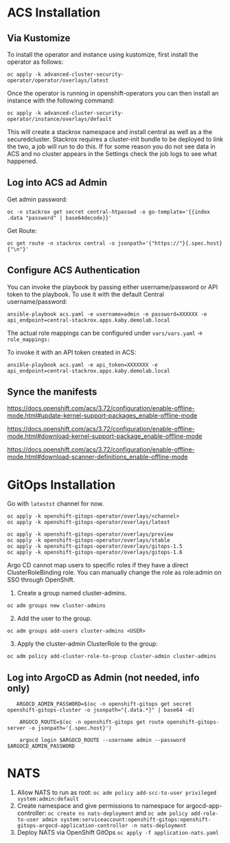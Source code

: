 # ACS Installation

## Via Kustomize
To install the operator and instance using kustomize, first install the operator as follows:
```
oc apply -k advanced-cluster-security-operator/operator/overlays/latest
```

Once the operator is running in openshift-operators you can then install an instance with the following command:

```
oc apply -k advanced-cluster-security-operator/instance/overlays/default
```

This will create a stackrox namespace and install central as well as a the securedcluster. Stackrox requires a cluster-init bundle to be deployed to link the two, a job will run to do this. If for some reason you do not see data in ACS and no cluster appears in the Settings check the job logs to see what happened.

## Log into ACS ad Admin

Get admin password:
```
oc -n stackrox get secret central-htpasswd -o go-template='{{index .data "password" | base64decode}}'
```

Get Route:
```
oc get route -n stackrox central -o jsonpath='{"https://"}{.spec.host}{"\n"}'
```

## Configure ACS Authentication

You can invoke the playbook by passing either username/password or API token to the playbook. To use it with the default Central username/password:

`ansible-playbook acs.yaml -e username=admin -e password=XXXXXX -e api_endpoint=central-stackrox.apps.kaby.demolab.local`

The actual role mappings can be configured under `vars/vars.yaml` -> `role_mappings:`

To invoke it with an API token created in ACS:

`ansible-playbook acs.yaml -e api_token=XXXXXXX -e api_endpoint=central-stackrox.apps.kaby.demolab.local`

## Synce the manifests
https://docs.openshift.com/acs/3.72/configuration/enable-offline-mode.html#update-kernel-support-packages_enable-offline-mode

https://docs.openshift.com/acs/3.72/configuration/enable-offline-mode.html#download-kernel-support-package_enable-offline-mode

https://docs.openshift.com/acs/3.72/configuration/enable-offline-mode.html#download-scanner-definitions_enable-offline-mode


# GitOps Installation

Go with `latestst` channel for now.
```
oc apply -k openshift-gitops-operator/overlays/<channel>
oc apply -k openshift-gitops-operator/overlays/latest

oc apply -k openshift-gitops-operator/overlays/preview
oc apply -k openshift-gitops-operator/overlays/stable
oc apply -k openshift-gitops-operator/overlays/gitops-1.5
oc apply -k openshift-gitops-operator/overlays/gitops-1.6
```

Argo CD cannot map users to specific roles if they have a direct ClusterRoleBinding role. You can manually change the role as role:admin on SSO through OpenShift.

1. Create a group named cluster-admins.
```
oc adm groups new cluster-admins
```

2. Add the user to the group.
```
oc adm groups add-users cluster-admins <USER>
```

3. Apply the cluster-admin ClusterRole to the group:

```
oc adm policy add-cluster-role-to-group cluster-admin cluster-admins
```

## Log into ArgoCD as Admin (not needed, info only)
```
   ARGOCD_ADMIN_PASSWORD=$(oc -n openshift-gitops get secret openshift-gitops-cluster -o jsonpath="{.data.*}" | base64 -d)

    ARGOCD_ROUTE=$(oc -n openshift-gitops get route openshift-gitops-server -o jsonpath='{.spec.host}')

    argocd login $ARGOCD_ROUTE --username admin --password $ARGOCD_ADMIN_PASSWORD
```


# NATS
1. Allow NATS to run as root: `oc adm policy add-scc-to-user privileged system:admin:default`
2. Create namespace and give permissions to namespace for argocd-app-controller: `oc create ns nats-deployment` and  `oc adm policy add-role-to-user admin system:serviceaccount:openshift-gitops:openshift-gitops-argocd-application-controller -n nats-deployment`
3. Deploy NATS via OpenShift GitOps `oc apply -f application-nats.yaml`

